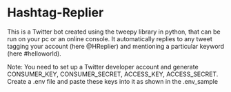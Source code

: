 # Hashtag-Replier

This is a Twitter bot created using the tweepy library in python, that can be run on your pc or an online console. It automatically replies to any tweet tagging your account (here @HReplier) and mentioning a particular keyword (here #helloworld).

Note: You need to set up a Twitter developer account and generate CONSUMER_KEY, CONSUMER_SECRET, ACCESS_KEY, ACCESS_SECRET. Create a .env file and paste these keys into it as shown in the .env_sample
